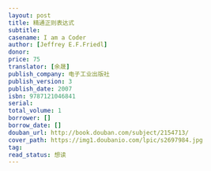 ```yaml
---
layout: post
title: 精通正则表达式
subtitle:
casename: I am a Coder
author: [Jeffrey E.F.Friedl]
donor: 
price: 75
translator: [余晟]
publish_company: 电子工业出版社
publish_version: 3
publish_date: 2007
isbn: 9787121046841
serial: 
total_volume: 1
borrower: []
borrow_date: []
douban_url: http://book.douban.com/subject/2154713/
cover_path: https://img1.doubanio.com/lpic/s2697984.jpg
tag: 
read_status: 想读
---
```

